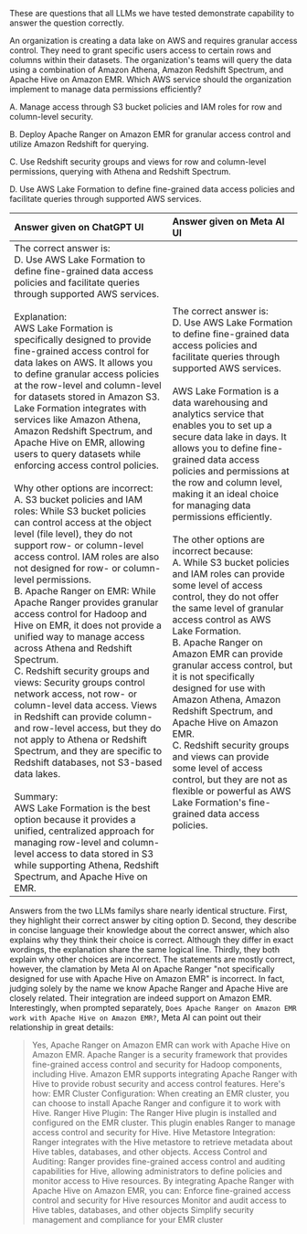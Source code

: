 These are questions that all LLMs we have tested demonstrate capability to answer the question correctly.

An organization is creating a data lake on AWS and requires granular access control. They need to grant specific users access to certain rows and columns within their datasets. The organization's teams will query the data using a combination of Amazon Athena, Amazon Redshift Spectrum, and Apache Hive on Amazon EMR. Which AWS service should the organization implement to manage data permissions efficiently?

A. Manage access through S3 bucket policies and IAM roles for row and column-level security.

B. Deploy Apache Ranger on Amazon EMR for granular access control and utilize Amazon Redshift for querying.

C. Use Redshift security groups and views for row and column-level permissions, querying with Athena and Redshift Spectrum.

D. Use AWS Lake Formation to define fine-grained data access policies and facilitate queries through supported AWS services.

|Answer given on ChatGPT UI|Answer given on Meta AI UI|
|:------|:------|
|The correct answer is:<br>D. Use AWS Lake Formation to define fine-grained data access policies and facilitate queries through supported AWS services.<br><br>Explanation:<br>AWS Lake Formation is specifically designed to provide fine-grained access control for data lakes on AWS. It allows you to define granular access policies at the row-level and column-level for datasets stored in Amazon S3. Lake Formation integrates with services like Amazon Athena, Amazon Redshift Spectrum, and Apache Hive on EMR, allowing users to query datasets while enforcing access control policies.<br><br>Why other options are incorrect:<br>A. S3 bucket policies and IAM roles: While S3 bucket policies can control access at the object level (file level), they do not support row- or column-level access control. IAM roles are also not designed for row- or column-level permissions.<br>B. Apache Ranger on EMR: While Apache Ranger provides granular access control for Hadoop and Hive on EMR, it does not provide a unified way to manage access across Athena and Redshift Spectrum.<br>C. Redshift security groups and views: Security groups control network access, not row- or column-level data access. Views in Redshift can provide column- and row-level access, but they do not apply to Athena or Redshift Spectrum, and they are specific to Redshift databases, not S3-based data lakes.<br><br>Summary:<br>AWS Lake Formation is the best option because it provides a unified, centralized approach for managing row-level and column-level access to data stored in S3 while supporting Athena, Redshift Spectrum, and Apache Hive on EMR.|The correct answer is:<br>D. Use AWS Lake Formation to define fine-grained data access policies and facilitate queries through supported AWS services.<br><br>AWS Lake Formation is a data warehousing and analytics service that enables you to set up a secure data lake in days. It allows you to define fine-grained data access policies and permissions at the row and column level, making it an ideal choice for managing data permissions efficiently.<br><br>The other options are incorrect because:<br>A. While S3 bucket policies and IAM roles can provide some level of access control, they do not offer the same level of granular access control as AWS Lake Formation.<br>B. Apache Ranger on Amazon EMR can provide granular access control, but it is not specifically designed for use with Amazon Athena, Amazon Redshift Spectrum, and Apache Hive on Amazon EMR.<br>C. Redshift security groups and views can provide some level of access control, but they are not as flexible or powerful as AWS Lake Formation's fine-grained data access policies.|

Answers from the two LLMs familys share nearly identical structure. First, they highlight their correct answer by citing option D. Second, they describe in concise language their knowledge about the correct answer, which also explains why they think their choice is correct. Although they differ in exact wordings, the explanation share the same logical line. Thirdly, they both explain why other choices are incorrect. The statements are mostly correct, however, the clamation by Meta AI on Apache Ranger "not specifically designed for use with Apache Hive on Amazon EMR" is incorrect. In fact, judging solely by the name we know Apache Ranger and Apache Hive are closely related. Their integration are indeed support on Amazon EMR. Interestingly, when prompted separately, `Does Apache Ranger on Amazon EMR work with Apache Hive on Amazon EMR?`, Meta AI can point out their relationship in great details:
>Yes, Apache Ranger on Amazon EMR can work with Apache Hive on Amazon EMR.
Apache Ranger is a security framework that provides fine-grained access control and security for Hadoop components, including Hive.
Amazon EMR supports integrating Apache Ranger with Hive to provide robust security and access control features. Here's how:
EMR Cluster Configuration: When creating an EMR cluster, you can choose to install Apache Ranger and configure it to work with Hive.
Ranger Hive Plugin: The Ranger Hive plugin is installed and configured on the EMR cluster. This plugin enables Ranger to manage access control and security for Hive.
Hive Metastore Integration: Ranger integrates with the Hive metastore to retrieve metadata about Hive tables, databases, and other objects.
Access Control and Auditing: Ranger provides fine-grained access control and auditing capabilities for Hive, allowing administrators to define policies and monitor access to Hive resources.
By integrating Apache Ranger with Apache Hive on Amazon EMR, you can:
Enforce fine-grained access control and security for Hive resources
Monitor and audit access to Hive tables, databases, and other objects
Simplify security management and compliance for your EMR cluster
